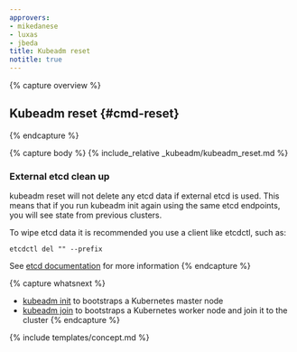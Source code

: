 ```yaml
---
approvers:
- mikedanese
- luxas
- jbeda
title: Kubeadm reset 
notitle: true
---
```

{% capture overview %}
## Kubeadm reset {#cmd-reset}
{% endcapture %}

{% capture body %}
{% include_relative _kubeadm/kubeadm_reset.md %}

### External etcd clean up
kubeadm reset will not delete any etcd data if external etcd is used. This means that if you run kubeadm init again using the same etcd endpoints, you will see state from previous clusters. 

To wipe etcd data it is recommended you use a client like etcdctl, such as:

```
etcdctl del "" --prefix
```

See [etcd documentation](https://github.com/coreos/etcd/tree/master/etcdctl) for more information
{% endcapture %}

{% capture whatsnext %}
* [kubeadm init](kubeadm-init.md) to bootstraps a Kubernetes master node
* [kubeadm join](kubeadm-join.md) to bootstraps a Kubernetes worker node and join it to the cluster
{% endcapture %}

{% include templates/concept.md %}